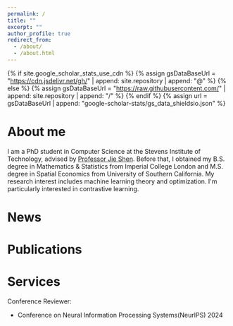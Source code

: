 ```yaml
---
permalink: /
title: ""
excerpt: ""
author_profile: true
redirect_from: 
  - /about/
  - /about.html
---
```


{% if site.google_scholar_stats_use_cdn %}
{% assign gsDataBaseUrl = "https://cdn.jsdelivr.net/gh/" | append: site.repository | append: "@" %}
{% else %}
{% assign gsDataBaseUrl = "https://raw.githubusercontent.com/" | append: site.repository | append: "/" %}
{% endif %}
{% assign url = gsDataBaseUrl | append: "google-scholar-stats/gs_data_shieldsio.json" %}

<span class='anchor' id='about-me'></span>

# About me
I am a PhD student in Computer Science at the Stevens Institute of Technology, advised by [Professor Jie Shen](https://sites.google.com/site/jieshensjtu). Before that, I obtained my B.S. degree in Mathematics & Statistics from Imperial College London and M.S. degree in Spatial Economics from University of Southern California. My research interest includes machine learning theory and optimization. I'm particularly interested in contrastive learning. 

# News


# Publications 


# Services
Conference Reviewer: 
- Conference on Neural Information Processing Systems(NeurIPS) 2024
